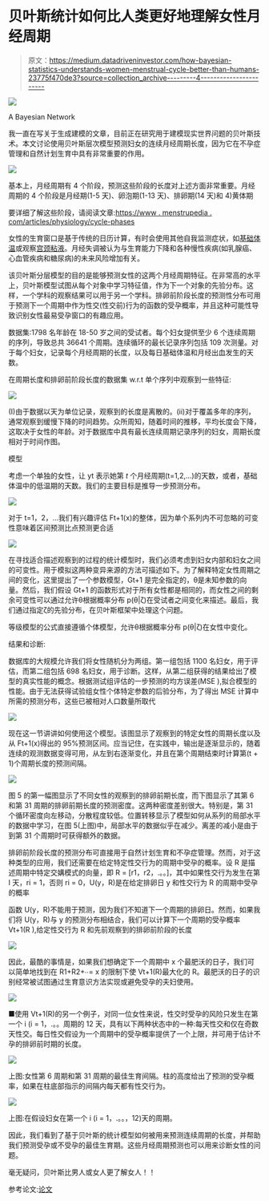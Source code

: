 # 贝叶斯统计如何比人类更好地理解女性月经周期

> 原文：<https://medium.datadriveninvestor.com/how-bayesian-statistics-understands-women-menstrual-cycle-better-than-humans-23775f470de3?source=collection_archive---------4----------------------->

![](img/1e120dae002b451ed68de71cb06739d6.png)

A Bayesian Network

我一直在写关于生成建模的文章，目前正在研究用于建模现实世界问题的贝叶斯技术。本文讨论使用贝叶斯层次模型预测妇女的连续月经周期长度，因为它在不孕症管理和自然计划生育中具有非常重要的作用。

![](img/bc6aeb5e45458466f4a517b8b2df8653.png)

基本上，月经周期有 4 个阶段，预测这些阶段的长度对上述方面非常重要。月经周期的 4 个阶段是月经期(1-5 天)、卵泡期(1-13 天)、排卵期(14 天)和 4)黄体期

要详细了解这些阶段，请阅读文章:[https://www . menstrupedia . com/articles/physiology/cycle-phases](https://www.menstrupedia.com/articles/physiology/cycle-phases)

女性的生育窗口是基于传统的日历计算，有时会使用其他自我监测症状，如[基础体温](https://en.wikipedia.org/wiki/Basal_body_temperature)或观察[宫颈粘液](https://www.babymed.com/cervical-mucus-changes-egg-white-ewcm-and-fertility)。月经失调被认为与生育能力下降和各种慢性疾病(如乳腺癌、心血管疾病和糖尿病)的未来风险增加有关。

该贝叶斯分层模型的目的是能够预测女性的这两个月经周期特征。在非常高的水平上，贝叶斯模型试图从每个对象中学习特征值，作为下一个对象的先验分布。这样，一个学科的观察结果可以用于另一个学科。排卵前阶段长度的预测性分布可用于预测下一个周期中作为性交(性交前)行为的函数的受孕概率，并且这种可能性导致识别女性最易受孕窗口的有趣应用。

数据集:1798 名年龄在 18-50 岁之间的受试者。每个妇女提供至少 6 个连续周期的序列，导致总共 36641 个周期。连续循环的最长记录序列包括 109 次测量。对于每个妇女，记录每个月经周期的长度，以及每日基础体温和月经出血发生的天数。

在周期长度和排卵前阶段长度的数据集 w.r.t 单个序列中观察到一些特征:

![](img/ee7baac16b642432b587b15136a032cf.png)

(I)由于数据以天为单位记录，观察到的长度是离散的。(ii)对于覆盖多年的序列，通常观察到缓慢下降的时间趋势。众所周知，随着时间的推移，平均长度会下降，这取决于女性的年龄。对于数据库中具有最长连续周期记录序列的妇女，周期长度相对于时间作图。

模型

考虑一个单独的女性，让 yt 表示她第 *t* 个月经周期(⁠t=1,2,…⁠)的天数，或者，基础体温中的低温期的天数。我们的主要目标是推导一步预测分布。

![](img/eb5180d875366611fd9a2cac1e4d97d9.png)

对于 t=1，2，…我们有兴趣评估 Ft+1(x)的整体，因为单个系列内不可忽略的可变性意味着区间预测比点预测更合适

![](img/ea25a8e5880f33bc2b9730e12a4cb247.png)

在寻找适合描述观察到的过程的统计模型时，我们必须考虑到妇女内部和妇女之间的可变性。用于模拟这两种变异来源的方法可描述如下。为了解释特定女性周期之间的变化，这里提出了一个参数模型，Gt+1 是完全指定的，θ是未知参数的向量。然后，我们假设 Gt+1 的函数形式对于所有女性都是相同的，而女性之间的剩余可变性可以通过允许θ根据概率分布 p(θ|ζ)在受试者之间变化来描述。最后，我们通过指定ζ的先验分布，在贝叶斯框架中处理这个问题。

等级模型的公式直接遵循个体模型，允许θ根据概率分布 p(θ|ζ)在女性中变化。

结果和诊断:

数据库的大规模允许我们将女性随机分为两组。第一组包括 1100 名妇女，用于评估，而第二组包括 698 名妇女，用于诊断。这样，从第二组获得的结果给出了模型的真实性能的概念。根据测试组评估的一步预测的均方误差(MSE ),拟合模型的性能。由于无法获得试验组女性个体特定参数的后验分布，为了得出 MSE 计算中所需的预测分布，这些已被相对人口数量所取代

![](img/c92b7f84d33e84b4f489432dc6b5699e.png)

现在这一节讲讲如何使用这个模型。该图显示了观察到的特定女性的周期长度以及从 Ft+1(x)得出的 95%预测区间。应当记住，在实践中，输出是逐渐显示的，随着连续的观测数据变得可用，从左到右逐渐变化，并且在第个周期结束时计算第(t + 1)个周期长度的预测间隔。

![](img/2883551ce6fed61008ed06d6a32655ca.png)

图 5 的第一幅图显示了不同女性的观察到的排卵前期长度，而下图显示了其第 6 和第 31 周期的排卵前期长度的预测密度。这两种密度差别很大。特别是，第 31 个循环密度向左移动，分散程度较低。位置转移显示了模型如何从系列的局部水平的数据中学习，在图 5(上图)中，局部水平的数据似乎在减少。离差的减小是由于到第 31 个周期时可获得额外的数据。

排卵前阶段长度的预测分布可直接用于自然计划生育和不孕症管理。然而，对于这种类型的应用，我们还需要在给定特定性交行为的周期中受孕的概率。设 R 是描述周期中特定交媾模式的向量，即 R = [r1，r2，.。。]，其中如果性交行为发生在第 I 天，ri = 1，否则 ri = 0，U(y，R)是在给定排卵日 y 和性交行为 R 的周期中受孕的概率

函数 U(y，R)不能用于预测，因为我们不知道下一个周期的排卵日。然而，如果我们将 U(y，R)与 y 的预测分布相结合，我们可以计算下一个周期的受孕概率 Vt+1(R ),给定性交行为 R 和先前观察到的排卵前阶段的长度

![](img/44ae54ad4500c3010e5883b2d87f38a1.png)

因此，最酷的事情是，如果我们想确定下一个周期中 x 个最肥沃的日子，我们可以简单地找到在 R1+R2+∙∙= x 的限制下使 Vt+1(R)最大化的 R。最肥沃的日子的识别经常被试图通过生育意识方法实现或避免受孕的夫妇使用。

![](img/dc6c23ecc1a6ceca039d209e851a171f.png)

■使用 Vt+1(R)的另一个例子，对同一位女性来说，性交时受孕的风险只发生在第一个 i (i = 1，.。。周期的 12 天，具有以下两种状态中的一种:每天性交和仅在奇数天性交。每日性交假设为一个周期中的受孕概率提供了一个上限，并可用于估计不孕的排卵前时期的长度。

![](img/f4c4807faf8514faaef4d46999f9d26c.png)

上图:女性第 6 周期和第 31 周期的最佳生育间隔。柱的高度给出了预测的受孕概率，如果在柱底部指示的间隔内每天都有性交行为。

![](img/0c4f4f6c84c1d100db472b37c8e43150.png)

上图:在假设妇女在第一个 i (i = 1，.。。，12)天的周期。

因此，我们看到了基于贝叶斯的统计模型如何被用来预测连续周期的长度，并帮助我们预测受孕或不受孕的最佳生育期。这些月经周期预测也可以用来诊断女性的问题。

毫无疑问，贝叶斯比男人或女人更了解女人！！

参考论文:[论文](https://watermark.silverchair.com/kxq020.pdf?token=AQECAHi208BE49Ooan9kkhW_Ercy7Dm3ZL_9Cf3qfKAc485ysgAAAkMwggI_BgkqhkiG9w0BBwagggIwMIICLAIBADCCAiUGCSqGSIb3DQEHATAeBglghkgBZQMEAS4wEQQMc3iQq2s2sEfs5SqXAgEQgIIB9kwfPAmASQ-9Lmj-O9te1ccw4oJ0USCvd-l0NYTFlrg5xrtXU58difR5VRe27a6to10AbSKyISTaamlZ815MwqHy9rMU2LaXT-kbtTWYfXaTQ3c3n1ccyHSJXZG3SK96GExVyzo73IRXXBLMYqnFP0_H8SFmyca0k4UG8-jCmEZ6ReXvpPw2urbYUq54VnEmwUJcTmwq1s2sZevsxV9dQZSqUtrzY9WisgRlSqjVPzJSlxXVPfr0TFiGTIz1C3Y8AWrvSVlq9I6bFsazBtnun8akAKELy1zpRZn5rwcA2Fuerg-Ucp9_AgePvrRzcOUYQcF6qGtJnGFbGESL6TUClTDqV0Mi6bEzhy4XfXX0_y4BqyzOI6qAsF0py4S6J2NOSDM4xt5KIzgQxjMw5Qb_I835a-TxNU0DWG-FlxumXZTneCCTs4gD7qwjs5Cf9XK4VSJUWJC1vg0nSgdz4hw36thPpiaL7R_DS3LyezCfEj7u7j0jXslCyy8RleIdgp89cnfFtWvdKMwv86FajyvEN38Ev8R6Q4bkQgnKBzEAS0uX8jRHZuiWCefbBkSC4xxTmLFQbOf7h3Lw7A3-W02qtvusQ63ToE0k8AR5QZ5bpCayHGXmo-6mZKwrJWdlUKgUA7MJnUlEma4rkK2jkZ2sgHl0Pw86rCg)